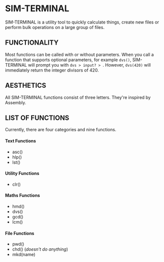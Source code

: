 # SIM-TERMINAL

SIM-TERMINAL is a utility tool to quickly calculate things, create new files or perform bulk operations on a large group of files.

## FUNCTIONALITY

Most functions can be called with or without parameters.
When you call a function that supports optional parameters, for example `dvs()`, SIM-TERMINAL will prompt you with
`dvs > input? > `.
However, ```dvs(420)``` will immediately return the integer divisors of 420.

## AESTHETICS

All SIM-TERMINAL functions consist of three letters.
They're inspired by Assembly.

## LIST OF FUNCTIONS

Currently, there are four categories and nine functions.

#### Text Functions
 - asc()
 - hlp()
 - lst()
#### Utility Functions
 - clr()
#### Maths Functions
 - hmd()
 - dvs()
 - gcd()
 - lcm()
#### File Functions
 - pwd()
 - chd() (*doesn't do anything*)
 - mkd(name)
